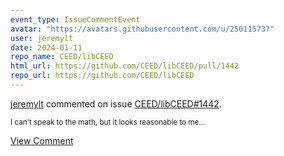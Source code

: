 ```yaml
---
event_type: IssueCommentEvent
avatar: "https://avatars.githubusercontent.com/u/25011573?"
user: jeremylt
date: 2024-01-11
repo_name: CEED/libCEED
html_url: https://github.com/CEED/libCEED/pull/1442
repo_url: https://github.com/CEED/libCEED
---
```


<a href='https://github.com/jeremylt' target='_blank'>jeremylt</a> commented on issue <a href='https://github.com/CEED/libCEED/pull/1442' target='_blank'>CEED/libCEED#1442</a>.

<small>I can't speak to the math, but it looks reasonable to me...</small>

<a href='https://github.com/CEED/libCEED/pull/1442' target='_blank'>View Comment</a>
